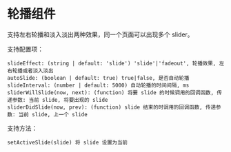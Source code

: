 # 轮播组件

支持左右轮播和淡入淡出两种效果，同一个页面可以出现多个 slider。

支持配置项：

    slideEffect: (string | default: 'slide') 'slide'|'fadeout', 轮播效果, 左右轮播或者淡入淡出
    autoSlide: (boolean | default: true) true|false, 是否自动轮播
    slideInterval: (number | default: 5000) 自动轮播的时间间隔, ms
    sliderWillSlide(now, next): (function) 将要 slide 的时候调用的回调函数, 传递参数: 当前 slide, 将要出现的 slide
    sliderDidSlide(now, prev): (function) slide 结束的时调用的回调函数, 传递参数: 当前 slide, 上一个 slide
    
支持方法：

    setActiveSlide(slide) 将 slide 设置为当前
